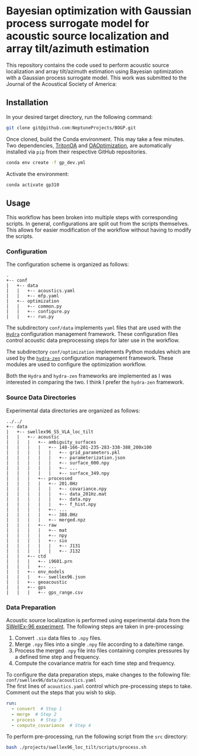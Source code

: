 # Bayesian optimization with Gaussian process surrogate model for acoustic source localization and array tilt/azimuth estimation

This repository contains the code used to perform acoustic source localization and array tilt/azimuth estimation using Bayesian optimization with a Gaussian process surrogate model. This work was submitted to the Journal of the Acoustical Society of America:

## Installation

In your desired target directory, run the following command:
```bash
git clone git@github.com:NeptuneProjects/BOGP.git
```

Once cloned, build the Conda environment.
This may take a few minutes.
Two dependencies, [TritonOA](https://github.com/NeptuneProjects/TritonOA) and [OAOptimization](https://github.com/NeptuneProjects/OAOptimization), are automatically installed via `pip` from their respective GitHub repositories.
```bash
conda env create -f gp_dev.yml
```

Activate the environment:
```bash
conda activate gp310
```

## Usage

This workflow has been broken into multiple steps with corresponding scripts.
In general, configurations are split out from the scripts themselves.
This allows for easier modification of the workflow without having to modify the scripts.

### Configuration
The configuration scheme is organized as follows:
```
.
+-- conf
|   +-- data
|   |   +-- acoustics.yaml
|   |   +-- mfp.yaml
|   +-- optimization
|   |   +-- common.py
|   |   +-- configure.py
|   |   +-- run.py
```
The subdirectory `conf/data` implements `yaml` files that are used with the [`Hydra`](https://hydra.cc) configuration management framework.
These configuration files control acoustic data preprocessing steps for later use in the workflow.

The subdirectory `conf/optimization` implements Python modules which are used by the [`hydra-zen`](https://mit-ll-responsible-ai.github.io/hydra-zen/) configuration management framework.
These modules are used to configure the optimization workflow.

Both the `Hydra` and `hydra-zen` frameworks are implemented as I was interested in comparing the two. I think I prefer the `hydra-zen` framework.

### Source Data Directories
Experimental data directories are organized as follows:
```
../../
+-- data
|   +-- swellex96_S5_VLA_loc_tilt
|   |   +-- acoustic
|   |   |   +-- ambiguity_surfaces
|   |   |   |   +-- 148-166-201-235-283-338-388_200x100
|   |   |   |   |   +-- grid_parameters.pkl
|   |   |   |   |   +-- parameterization.json
|   |   |   |   |   +-- surface_000.npy
|   |   |   |   |   +-- ...
|   |   |   |   |   +-- surface_349.npy
|   |   |   +-- processed
|   |   |   |   +-- 201.0Hz
|   |   |   |   |   +-- covariance.npy
|   |   |   |   |   +-- data_201Hz.mat
|   |   |   |   |   +-- data.npy
|   |   |   |   |   +-- f_hist.npy
|   |   |   |   +-- ...
|   |   |   |   +-- 388.0Hz
|   |   |   |   +-- merged.npz
|   |   |   +-- raw
|   |   |   |   +-- mat
|   |   |   |   +-- npy
|   |   |   |   +-- sio
|   |   |   |   |   +-- J131
|   |   |   |   |   +-- J132
|   |   +-- ctd
|   |   |   +-- i9601.prn
|   |   |   +-- ...
|   |   +-- env_models
|   |   |   +-- swellex96.json
|   |   +-- geoacoustic
|   |   +-- gps
|   |   |   +-- gps_range.csv
```

### Data Preparation
Acoustic source localization is performed using experimental data from the [SWellEx-96 experiment](http://swellex96.ucsd.edu).
The following steps are taken in pre-processing:
1. Convert `.sio` data files to `.npy` files.
2. Merge `.npy` files into a single `.npy` file according to a date/time range.
3. Process the merged `.npy` file into files containing complex pressures by a defined time step and frequency.
4. Compute the covariance matrix for each time step and frequency.

To configure the data preparation steps, make changes to the following file:  
`conf/swellex96/data/acoustics.yaml`  
The first lines of `acoustics.yaml` control which pre-processing steps to take. Comment out the steps that you wish to skip.
```yaml
run:
  - convert  # Step 1
  - merge  # Step 2
  - process  # Step 3
  - compute_covariance  # Step 4
```

To perform pre-processing, run the following script from the `src` directory:
```bash
bash ./projects/swellex96_loc_tilt/scripts/process.sh
```

<!-- ### Building the Environment Model `json` File
The environment model for SWellEx-96 is built by running the following script from the `src` directory:
```bash
bash ./projects/swellex96_localization/scripts/build_at_env.sh
```

### High-resolution Matched Field Processing (MFP)
High-resolution MFP is performed to serve as a baseline comparison for the other optimization methods.
To configure MFP, edit the following file:  
`conf/data/mfp.yaml`

To run MFP, run the following from the `src` directory:
```bash
python3 ./projects/swellex96_localization/data/mfp.py
```

### Optimization
There are two primary optimization configuration files.
- In `conf/optimization/run.py`, the individual optimization strategies are configured.
- In `conf/optimization/configure.py`, an entire optimization workflow is configured.

The file `conf/optimization/common.py` contains configurations common to individual optimization strategies and the broader experiment.

To generate a queue of optimization configurations that can be run sequentially or in parallel, run the following from the `src` directory:
```bash
bash ./projects/swellex96_localization/scripts/config.sh <serial name> <mode | experimental,simulation>
```

To run an optimization serial (a batch of configurations), run the following from the `src` directory:
```bash
bash ./projects/swellex96_localization/scripts/run.sh <path to queue> <num jobs>
```
The queue can be run in parallel by specifying `<num jobs>`.

### Aggregate Optimization Results
To aggregate the results of an optimization serial, run the following from the `src` directory:
```bash
bash ./projects/swellex96_localization/scripts/agg.sh <path to queue>
```
Edit `agg.sh` directly to specify which serial to aggregate.
The output of this script results in two `.csv` files:
- `aggregated_results.csv` contains the results of each step of all optimization configurations concatenated into one `csv` file.
- `best_results.csv` contains only the optimal results from each optimization configuration.

### Collate Results
For use in producing figures, a final, collated `.csv` is created by collating data and metadata from various sources in the epxerimental data.
To collate results, run the following from the `src` directory:
```bash
bash ./projects/swellex96_localization/scripts/collate.sh
```
Edit `collate.sh` directly to specify which serial to aggregate.

### Plotting Results
To plot results, run the following from the `src` directory:
```bash
python3 ./projects/swellex96_localization/plotting/figures.py --figures=<1,2,5,...>
```
The `--figures` argument is a comma-separated list of figures to plot. -->
